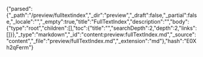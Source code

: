 {"parsed":{"_path":"/preview/fulltextindex","_dir":"preview","_draft":false,"_partial":false,"_locale":"","_empty":true,"title":"FullTextIndex","description":"","body":{"type":"root","children":[],"toc":{"title":"","searchDepth":2,"depth":2,"links":[]}},"_type":"markdown","_id":"content:preview:fullTextIndex.md","_source":"content","_file":"preview/fullTextIndex.md","_extension":"md"},"hash":"E0Xh2qFerm"}